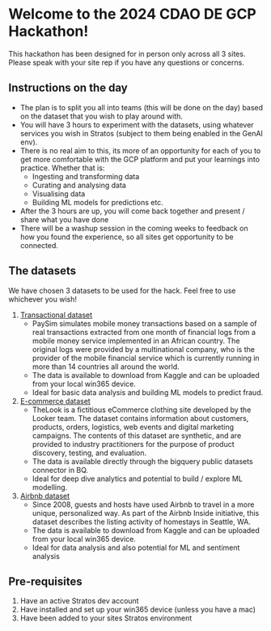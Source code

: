 # Welcome to the 2024 CDAO DE GCP Hackathon!
This hackathon has been designed for in person only across all 3 sites. Please speak with your site rep if you have any questions or concerns. 

## Instructions on the day
- The plan is to split you all into teams (this will be done on the day) based on the dataset that you wish to play around with.
- You will have 3 hours to experiment with the datasets, using whatever services you wish in Stratos (subject to them being enabled in the GenAI env).
- There is no real aim to this, its more of an opportunity for each of you to get more comfortable with the GCP platform and put your learnings into practice. Whether that is:
   - Ingesting and transforming data
   - Curating and analysing data
   - Visualising data
   - Building ML models for predictions etc.
- After the 3 hours are up, you will come back together and present / share what you have done
- There will be a washup session in the coming weeks to feedback on how you found the experience, so all sites get opportunity to be connected.

## The datasets
We have chosen 3 datasets to be used for the hack. Feel free to use whichever you wish!

1. [Transactional dataset](https://www.kaggle.com/datasets/ealaxi/paysim1)
   - PaySim simulates mobile money transactions based on a sample of real transactions extracted from one month of financial logs from a mobile money service implemented in an African country. The original logs were provided by a multinational company, who is the provider of the mobile financial service which is currently running in more than 14 countries all around the world.
   - The data is available to download from Kaggle and can be uploaded from your local win365 device.
   - Ideal for basic data analysis and building ML models to predict fraud.
3. [E-commerce dataset](https://console.cloud.google.com/marketplace/product/bigquery-public-data/thelook-ecommerce?hl=es-419)
   - TheLook is a fictitious eCommerce clothing site developed by the Looker team. The dataset contains information about customers, products, orders, logistics, web events and digital marketing campaigns. The contents of this dataset are synthetic, and are provided to industry practitioners for the purpose of product discovery, testing, and evaluation.
   - The data is available directly through the bigquery public datasets connector in BQ.
   - Ideal for deep dive analytics and potential to build / explore ML modelling. 
5. [Airbnb dataset](https://www.kaggle.com/datasets/swsw1717/seatle-airbnb-open-data-sql-project)
   - Since 2008, guests and hosts have used Airbnb to travel in a more unique, personalized way. As part of the Airbnb Inside initiative, this dataset describes the listing activity of homestays in Seattle, WA.
   - The data is available to download from Kaggle and can be uploaded from your local win365 device.
   - Ideal for data analysis and also potential for ML and sentiment analysis

## Pre-requisites
1. Have an active Stratos dev account
2. Have installed and set up your win365 device (unless you have a mac)
3. Have been added to your sites Stratos environment
